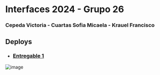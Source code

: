 # Interfaces 2024 - Grupo 26
### Cepeda Victoria - Cuartas Sofia Micaela - Krauel Francisco

## Deploys

* ### [Entregable 1](https://victoriacepedamarquinez.github.io/Inferfaces_Grupo_26/Entregable%201/index.html)

![image](https://github.com/user-attachments/assets/7f12e8ed-5a3e-4cda-a4b4-0a25ae1be070)
